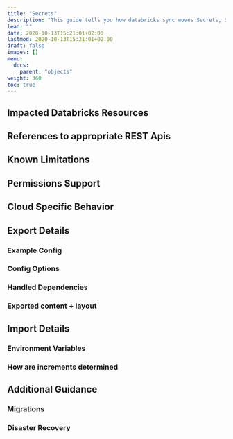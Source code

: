 ```yaml
---
title: "Secrets"
description: "This guide tells you how databricks sync moves Secrets, Scopes and ACLs across workspaces."
lead: ""
date: 2020-10-13T15:21:01+02:00
lastmod: 2020-10-13T15:21:01+02:00
draft: false
images: []
menu:
  docs:
    parent: "objects"
weight: 360
toc: true
---
```


## Impacted Databricks Resources

## References to appropriate REST Apis

## Known Limitations

## Permissions Support

## Cloud Specific Behavior

## Export Details

### Example Config

### Config Options

### Handled Dependencies

### Exported content + layout

## Import Details

### Environment Variables

### How are increments determined

## Additional Guidance

### Migrations

### Disaster Recovery
